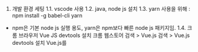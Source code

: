 1. 개발 환경 세팅
1.1. vscode 사용
1.2. java, node js 설치
1.3. yarn 사용을 위해 : npm install -g babel-cli yarn
* npm은 기본 node js 실행 용도, yarn은 npm보다 빠른 node js 패키지임.
1.4. 크롬 브라우저 Vue JS devtools 설치
  크롬 웹스토어 검색 > Vue.js 검색 > Vue.js devtools 설치
  Vue.js를 <script> 내 URL로 입력할 경우는 devtools 사용을 위해 chrome://extensions 로 이동해서 Vue.js devtools를 찾아 파일 URL에 대한 액세스 허용 선택


2. VS code 확장 설치목록 (VS Code에서 Cntl+Shift+X)
2.1. view-in-browser : html 파일을 기본 브라우저로 볼 수 있도록 함
2.2. vetur 코드에 대한 문법 강조, 코드 자동완성, 디버깅 린팅 기능들 제공
2.3. HTML Snippets : HTML 태그 조각을 빠르게 작성할 수 있도록 도와줌
2.4. JS-CSS-HTML Formatters : JS, CSS, HTML의 코드 자동완성 기능을 제공, 에디터 창에서 Cntl+Space 눌러 사용
2.5. Vue 2 Snippets : Vue.js 2.0 의 코드 조각 지원과 문법 강조 기능 제공
2.6. Vue-beautify : Vue.js 코드에 대한 정리, 배치 기능 제공
2.7. ESLint : 자바스크립트 코드 스타일, 문법 체크 기능을 제공
2.8. vscode-icons : vscode 디렉터리 구조 예쁘게 변경


3. git으로 프로젝트 받아오기 (유용한 사이트에 있는 링크 참고)
3.1. 받아올 디렉터리에 git 설정
  - git init
  - git username, email 추가
  - git remote 설정
  - git pull 수행


4. git으로 repository pull 한 이후
vue프로젝트에 ESLint recommended, autoFixOnSave 적용
--> 이거 적용해야 js, vue 파일에 대해 eslint가 엄격한 코딩 스타일(현재 airBNB 기준 적용시켰음)에 의해 에러 발생하지 않는 코드 작성 가능.
https://velog.io/@skyepodium/VS-code%EC%97%90%EC%84%9C-vue%ED%94%84%EB%A1%9C%EC%A0%9D%ED%8A%B8-eslint-%EC%A0%81%EC%9A%A9-7xjr4r2on5

위 내용 - settings.json에 내용 추가
{
    "eslint.validate": [
        {"language": "vue", "autoFix": true}, //vue 체크
        {"language": "javascript", "autoFix": true}, //자바스크립트 체크
        {"language": "html", "autoFix": true}, //HTML 체크 <div></div> -> <div />
    ],
    "eslint.autoFixOnSave": true,
    "eslint.alwaysShowStatus": true,
}

5. npm install () --dev 로 설치된 패키지들을 받아오기 위해
 npm install
 * npm install 해주면 dependancy 걸려있는 패키지들이 모두 다운로드 됨.


6. 유용한 사이트
6.1. 개발 환경 구축
  https://handcoding.tistory.com/196

6.2. vue js 한국 사용자 
  http://vuejs.kr/jekyll/update/2017/03/13/vuejs-component-style-guide/

6.3. vue 시작, 다양한 설명과 구조 
  https://beomy.tistory.com/40

6.4. VS Code + Git 연동
  https://evols-atirev.tistory.com/14

6.5. vue 적절한 구조
  https://medium.com/tldr-tech/vue-js-2-vuex-router-yarn-basic-configuration-version-2-7b9c489d43b3

6.6. vue-cli 3.x에서 webpack 설정 방법 페이지
  https://lovemewithoutall.github.io/it/vue-cli-3-webpack/

6.7. 페이지 쪼개는 법(MPA)
  https://kamang-it.tistory.com/entry/JavaScriptVuevue30-cli%EC%97%90%EC%84%9C-%ED%8E%98%EC%9D%B4%EC%A7%80-%EB%8B%A8%EC%9C%84%EB%A1%9C-%EC%AA%BC%EA%B0%9C%EC%84%9C-%EB%B9%8C%EB%93%9C%ED%95%98%EA%B8%B0

6.8. VS Code + Git 연동
  https://evols-atirev.tistory.com/14
  git remote add origin https://github.com/JinHyun-Park/new-meta.git
  git remote add origin2 https://github.com/JinHyun-Park/new-meta.git

6.9. SPA로 개발하여 빌드해서 상용에 올리고 사용자가 직접 url을 쳐서 들어갈 경우 없는 파일에 접근하는 것이기 때문에 Spring에서는 다음과 같은 설정을 해야함
  https://handcoding.tistory.com/196



7. 이 프로젝트의 구성 내용
* 개발자가 직접 아래 내용을 수행할 필요는 없음
  vue create로 프로젝트 생성.
  router, vuex 등 선택
  
  추가한 패키지(-g는 전역, --save는 디렉터리에 설치)
  npm install -g yarn @vue/cli (vue-cli 3.0 이상 버전)
  npm install -g babel-cli yarn
  yarn add -D babel-cli babel-preset-env babel-preset-stage-2
  vue add axios
  
  webpack 설정을 위한 패키지 설치
  npm install --save-dev webpack webpack-cli
  
  vuetify(UI 컴포넌트 등) 적용과 IE11 지원하게 하기 위한 설정
  * https://vuetifyjs.com/ko/getting-started/quick-start
  npm install --save vuetify  (vue add vuetify)
  npm install babel-polyfill --save
  npm install @babel/preset-env --save-dev
  
  npm install --save-dev babel-plugin-syntax-dynamic-import
  
  Babel 라이브러리 설치
  yarn add -D babel-cli babel-preset-env babel-preset-stage-2
  
  material-design icon
  npm install --save material-design-icons-iconfont
  import 'material-design-icons-iconfont/dist/material-design-icons.css'
  
  npm install @mdi/font --save
  
  transform-imports 패키지가 a-la-carte 컴포넌트에 꼭 필요한 건 아니지만 패키지들을 임포팅하는 프로세스를 간단하게   만들기 때문에 "매우" 추천
  https://vuetifyjs.com/ko/framework/a-la-carte
  npm i stylus stylus-loader style-loader css-loader --save-dev
  제한 사항(동적 구성 요소 있을 때 수동으로 구성 요소 가져와야함)에 관해서는 홈페이지 참고
  
  path resolver 설치
  yarn add eslint-import-resolver-webpack -D
  
  ES6 사용을 위한 polyfill 설정(IE에서 Promise 함수 사용을 위함)
  npm install --save es6-promise

  VUE SCROLL
  npm install vue-scroll --save

  뷰 페이징 처리 설치 vuejs-paginate
  npm install --save vuejs-paginate bootstrap@3.3.x

  vue-datepicker
  npm install -save @livelybone/vue-datepicker

  Vue-Quill-Editor
  npm install vue-quill-editor --save
  npm i -S quill
  https://github.com/surmon-china/vue-quill-editor